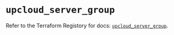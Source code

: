 # `upcloud_server_group`

Refer to the Terraform Registory for docs: [`upcloud_server_group`](https://registry.terraform.io/providers/upcloudltd/upcloud/3.1.1/docs/resources/server_group).
